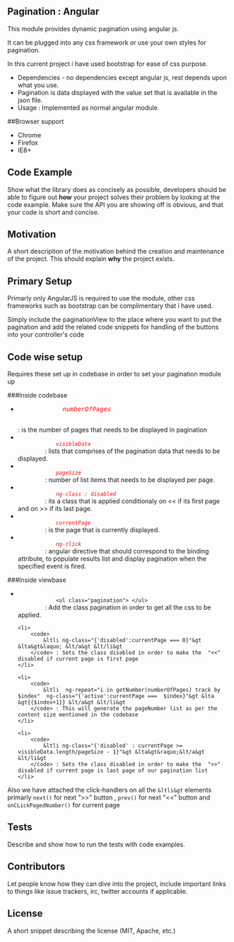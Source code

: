 ## Pagination : Angular 

This module  provides dynamic pagination using angular js.

It can be plugged into any css framework or use your own styles for pagination.

In this current project i have used bootstrap for ease of css purpose.
<ul>
	<li>Dependencies  - no dependencies except angular js, rest depends upon what you use.</li>
	<li>Pagination is data displayed with the value set that is available in the json file.</li>
	<li>Usage : Implemented as normal angular module.</li>
</ul>

##Browser support
<ul>
	<li>Chrome</li>
	<li>Firefox</li>
	<li>IE8+</li>
</ul>

## Code Example

Show what the library does as concisely as possible, developers should be able to figure out **how** your project solves their problem by looking at the code example. Make sure the API you are showing off is obvious, and that your code is short and concise.

## Motivation

A short description of the motivation behind the creation and maintenance of the project. This should explain **why** the project exists.

## Primary Setup

Primarly only AngularJS is required to use the module, other css frameworks such as bootstrap can be complimentary that i have used.

Simply include the paginationView to the place where you want to put the pagination and add the related code snippets for handling of the buttons into your controller's  code

## Code wise setup

Requires these set up in codebase in order to set your pagination module up

###Inside codebase
<ul>
	<li>
		<pre>
			<em style="color:red;">numberOfPages</em>
		</pre> : is the number of pages that needs to be displayed in pagination
	</li>
	<li>
		<code>
			<em style="color:red;">visibleData</em>
		</code> : lists that comprises of the pagination data that needs to be displayed.	
	</li>
	<li>
		<code>
			<em style="color:red;">pageSize</em>
		</code> : number of list items that needs to be displayed per page.		
	</li>
	<li>
		<code>
			<em style="color:red;">ng-class : disabled</em>
		</code> : its a class that is applied conditionaly on << if its first page and on >> if its last page.
	</li>
	<li>
		<code>
			<em style="color:red;">currentPage</em>
		</code> : is the page that is currently displayed.		
	</li>
	<li>
		<code>
			<em style="color:red;">ng-click</em>
		</code> : angular directive that should correspond to the binding attribute, to populate results list and display pagination when the specified event is fired.
	</li>
</ul>	



###Inside viewbase
<ul>
	<li>
		<code>
			&ltul class="pagination"&gt &lt/ul&gt
		</code> : Add the class pagination in order to get all the css to be applied.
	</li>

	<li>
		<code>
			&ltli ng-class="{'disabled':currentPage === 0}"&gt &lta&gt&laquo; &lt/a&gt &lt/li&gt
		</code> : Sets the class disabled in order to make the  "<<" disabled if current page is first page
	</li>

	<li>
		<code>
			&ltli  ng-repeat="i in getNumber(numberOfPages) track by $index"  ng-class="{'active':currentPage ===  $index}"&gt &lta &gt{{$index+1}} &lt/a&gt &lt/li&gt
		</code> : This will generate the pageNumber list as per the content size mentioned in the codebase
	</li>

	<li>
		<code>
			&ltli ng-class="{'disabled' : currentPage >= visibleData.length/pageSize - 1}"&gt &lta&gt&raquo;&lt/a&gt &lt/li&gt
		</code> : Sets the class disabled in order to make the  ">>" disabled if current page is last page of our pagination list
	</li>
	
</ul>


Also we have attached the click-handlers on all the <code>&ltli&gt</code> elements primarly <code>next()</code> for next ">>"  button , <code>prev()</code> for next "<<"  button and <code>onCLickPagedNumber()</code> for current page

## Tests

Describe and show how to run the tests with code examples.

## Contributors

Let people know how they can dive into the project, include important links to things like issue trackers, irc, twitter accounts if applicable.

## License

A short snippet describing the license (MIT, Apache, etc.)